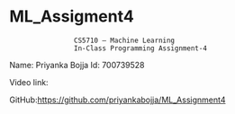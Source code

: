 # ML_Assigment4
                    CS5710 – Machine Learning
                    In-Class Programming Assignment-4
Name: Priyanka Bojja Id: 700739528

Video link: 

GitHub:https://github.com/priyankabojja/ML_Assignment4
